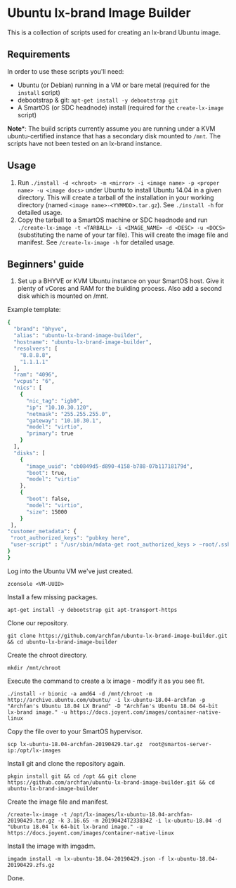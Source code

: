 # Ubuntu lx-brand Image Builder

This is a collection of scripts used for creating an lx-brand Ubuntu image.

## Requirements

In order to use these scripts you'll need:

- Ubuntu (or Debian) running in a VM or bare metal (required for the `install` script)
- debootstrap & git: `apt-get install -y debootstrap git`
- A SmartOS (or SDC headnode) install (required for the `create-lx-image` script)

**Note***: The build scripts currently assume you are running under a KVM ubuntu-certified instance that has a secondary disk mounted to `/mnt`. The scripts have not been tested on an lx-brand instance.


## Usage

1. Run `./install -d <chroot> -m <mirror> -i <image name> -p <proper name> -u <image docs>` under Ubuntu to install Ubuntu 14.04 in a given directory. This will create a tarball of the installation in your working directory (named `<image name>-<YYMMDD>.tar.gz`). See `./install -h` for detailed usage.
2. Copy the tarball to a SmartOS machine or SDC headnode and run `./create-lx-image -t <TARBALL> -i <IMAGE_NAME> -d <DESC> -u <DOCS>` (substituting the name of your tar file). This will create the image file and manifest. See `/create-lx-image -h` for detailed usage.

## Beginners' guide

1. Set up a BHYVE or KVM Ubuntu instance on your SmartOS host. Give it plenty of vCores and RAM for the building process. Also add a second disk which is mounted on /mnt.

Example template:
```bash
{
  "brand": "bhyve",
  "alias": "ubuntu-lx-brand-image-builder",
  "hostname": "ubuntu-lx-brand-image-builder",
  "resolvers": [
    "8.8.8.8",
    "1.1.1.1"
  ],
  "ram": "4096",
  "vcpus": "6",
  "nics": [
    {
      "nic_tag": "igb0",
      "ip": "10.10.30.120",
      "netmask": "255.255.255.0",
      "gateway": "10.10.30.1",
      "model": "virtio",
      "primary": true
    }
  ],
  "disks": [
    {
      "image_uuid": "cb0849d5-d890-4158-b788-07b11718179d",
      "boot": true,
      "model": "virtio"
    },
    {
      "boot": false,
      "model": "virtio",
      "size": 15000
    }
 ],
"customer_metadata": {
 "root_authorized_keys": "pubkey here",
 "user-script" : "/usr/sbin/mdata-get root_authorized_keys > ~root/.ssh/authorized_keys ; /usr/sbin/mdata-get root_authorized_keys > ~admin/.ssh/authorized_keys"  
}
}

```

Log into the Ubuntu VM we've just created.

```zconsole <VM-UUID>```

Install a few missing packages.

```apt-get install -y debootstrap git apt-transport-https```

Clone our repository.

```git clone https://github.com/archfan/ubuntu-lx-brand-image-builder.git && cd ubuntu-lx-brand-image-builder```

Create the chroot directory.

```mkdir /mnt/chroot```

Execute the command to create a lx image - modify it as you see fit.
```
./install -r bionic -a amd64 -d /mnt/chroot -m http://archive.ubuntu.com/ubuntu/ -i lx-ubuntu-18.04-archfan -p "Archfan's Ubuntu 18.04 LX Brand" -D "Archfan's Ubuntu 18.04 64-bit lx-brand image." -u https://docs.joyent.com/images/container-native-linux
```
Copy the file over to your SmartOS hypervisor.

```scp lx-ubuntu-18.04-archfan-20190429.tar.gz  root@smartos-server-ip:/opt/lx-images```

Install git and clone the repository again.

```pkgin install git && cd /opt && git clone https://github.com/archfan/ubuntu-lx-brand-image-builder.git && cd ubuntu-lx-brand-image-builder```

Create the image file and manifest.

```/create-lx-image -t /opt/lx-images/lx-ubuntu-18.04-archfan-20190429.tar.gz -k 3.16.65 -m 20190424T233834Z -i lx-ubuntu-18.04 -d "Ubuntu 18.04 lx 64-bit lx-brand image." -u https://docs.joyent.com/images/container-native-linux```

Install the image with imgadm.

```imgadm install -m lx-ubuntu-18.04-20190429.json -f lx-ubuntu-18.04-20190429.zfs.gz```

Done.
